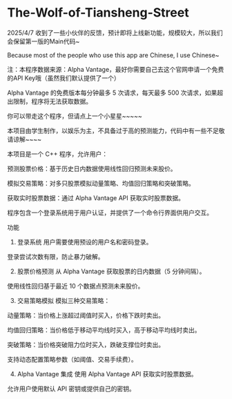 # The-Wolf-of-Tiansheng-Street



2025/4/7 
收到了一些小伙伴的反馈，预计即将上线新功能，规模较大，所以我们会保留第一版的Main代码~



Because most of the people who use this app are Chinese, I use Chinese~

注：本程序数据来源：Alpha Vantage，最好你需要自己去这个官网申请一个免费的API Key哦（虽然我们默认提供了一个）

Alpha Vantage 的免费版本每分钟最多 5 次请求，每天最多 500 次请求，如果超出限制，程序将无法获取数据。

你可以带走这个程序，但请点上一个小星星~~~~~

本项目由学生制作，以娱乐为主，不具备过于高的预测能力，代码中有一些不足敬请谅解~~~~

本项目是一个 C++ 程序，允许用户：

预测股票价格：基于历史日内数据使用线性回归预测未来股价。

模拟交易策略：对多只股票模拟动量策略、均值回归策略和突破策略。

获取实时股票数据：通过 Alpha Vantage API 获取实时股票数据。

程序包含一个登录系统用于用户认证，并提供了一个命令行界面供用户交互。

功能
1. 登录系统
用户需要使用预设的用户名和密码登录。

登录尝试次数有限，防止暴力破解。

2. 股票价格预测
从 Alpha Vantage 获取股票的日内数据（5 分钟间隔）。

使用线性回归基于最近 10 个数据点预测未来股价。

3. 交易策略模拟
模拟三种交易策略：

动量策略：当价格上涨超过阈值时买入，价格下跌时卖出。

均值回归策略：当价格低于移动平均线时买入，高于移动平均线时卖出。

突破策略：当价格突破阻力位时买入，跌破支撑位时卖出。

支持动态配置策略参数（如阈值、交易手续费）。

4. Alpha Vantage 集成
使用 Alpha Vantage API 获取实时股票数据。

允许用户使用默认 API 密钥或提供自己的密钥。



